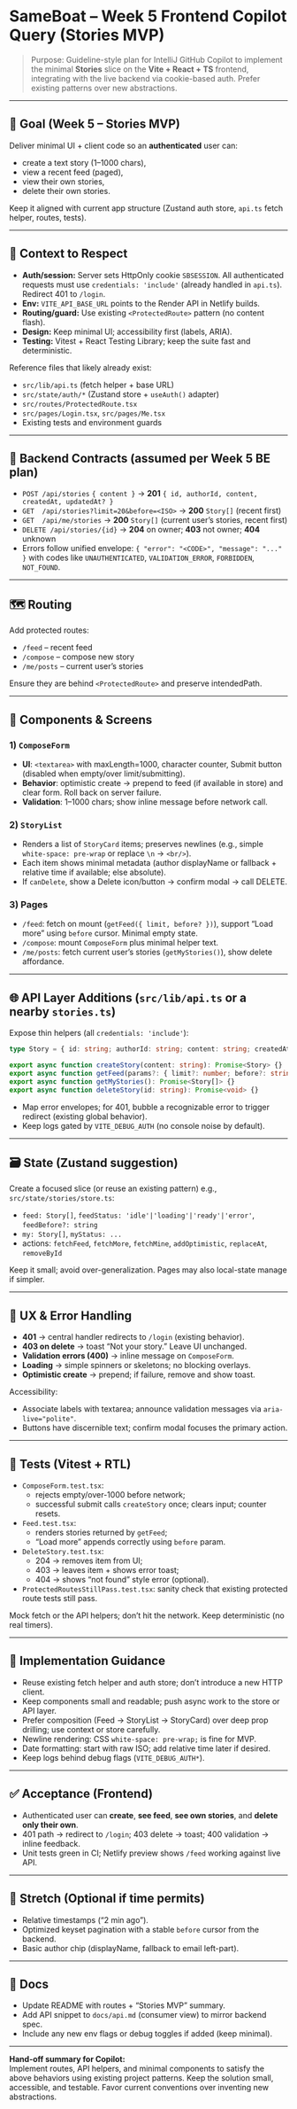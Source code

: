 # SameBoat – Week 5 Frontend Copilot Query (Stories MVP)

> Purpose: Guideline-style plan for IntelliJ GitHub Copilot to implement the minimal **Stories** slice on the **Vite + React + TS** frontend, integrating with the live backend via cookie-based auth. Prefer existing patterns over new abstractions.

---

## 🎯 Goal (Week 5 – Stories MVP)
Deliver minimal UI + client code so an **authenticated** user can:
- create a text story (1–1000 chars),
- view a recent feed (paged),
- view their own stories,
- delete their own stories.

Keep it aligned with current app structure (Zustand auth store, `api.ts` fetch helper, routes, tests).

---

## 🧩 Context to Respect
- **Auth/session:** Server sets HttpOnly cookie `SBSESSION`. All authenticated requests must use `credentials: 'include'` (already handled in `api.ts`). Redirect 401 to `/login`.  
- **Env:** `VITE_API_BASE_URL` points to the Render API in Netlify builds.  
- **Routing/guard:** Use existing `<ProtectedRoute>` pattern (no content flash).  
- **Design:** Keep minimal UI; accessibility first (labels, ARIA).  
- **Testing:** Vitest + React Testing Library; keep the suite fast and deterministic.

Reference files that likely already exist:
- `src/lib/api.ts` (fetch helper + base URL)
- `src/state/auth/*` (Zustand store + `useAuth()` adapter)
- `src/routes/ProtectedRoute.tsx`
- `src/pages/Login.tsx`, `src/pages/Me.tsx`
- Existing tests and environment guards

---

## 🔌 Backend Contracts (assumed per Week 5 BE plan)
- `POST /api/stories` `{ content }` → **201** `{ id, authorId, content, createdAt, updatedAt? }`
- `GET  /api/stories?limit=20&before=<ISO>` → **200** `Story[]` (recent first)
- `GET  /api/me/stories` → **200** `Story[]` (current user’s stories, recent first)
- `DELETE /api/stories/{id}` → **204** on owner; **403** not owner; **404** unknown
- Errors follow unified envelope: `{ "error": "<CODE>", "message": "..." }` with codes like `UNAUTHENTICATED`, `VALIDATION_ERROR`, `FORBIDDEN`, `NOT_FOUND`.

---

## 🗺️ Routing
Add protected routes:
- `/feed` – recent feed
- `/compose` – compose new story
- `/me/posts` – current user’s stories

Ensure they are behind `<ProtectedRoute>` and preserve intendedPath.

---

## 🧱 Components & Screens
### 1) `ComposeForm`
- **UI**: `<textarea>` with maxLength=1000, character counter, Submit button (disabled when empty/over limit/submitting).
- **Behavior**: optimistic create → prepend to feed (if available in store) and clear form. Roll back on server failure.
- **Validation**: 1–1000 chars; show inline message before network call.

### 2) `StoryList`
- Renders a list of `StoryCard` items; preserves newlines (e.g., simple `white-space: pre-wrap` or replace `\n` → `<br/>`).
- Each item shows minimal metadata (author displayName or fallback + relative time if available; else absolute).
- If `canDelete`, show a Delete icon/button → confirm modal → call DELETE.

### 3) Pages
- `/feed`: fetch on mount (`getFeed({ limit, before? })`), support “Load more” using `before` cursor. Minimal empty state.
- `/compose`: mount `ComposeForm` plus minimal helper text.
- `/me/posts`: fetch current user’s stories (`getMyStories()`), show delete affordance.

---

## 🌐 API Layer Additions (`src/lib/api.ts` or a nearby `stories.ts`)
Expose thin helpers (all `credentials: 'include'`):
```ts
type Story = { id: string; authorId: string; content: string; createdAt: string; updatedAt?: string | null };

export async function createStory(content: string): Promise<Story> {}
export async function getFeed(params?: { limit?: number; before?: string }): Promise<Story[]> {}
export async function getMyStories(): Promise<Story[]> {}
export async function deleteStory(id: string): Promise<void> {}
```
- Map error envelopes; for 401, bubble a recognizable error to trigger redirect (existing global behavior).  
- Keep logs gated by `VITE_DEBUG_AUTH` (no console noise by default).

---

## 🗃️ State (Zustand suggestion)
Create a focused slice (or reuse an existing pattern) e.g., `src/state/stories/store.ts`:
- `feed: Story[]`, `feedStatus: 'idle'|'loading'|'ready'|'error'`, `feedBefore?: string`
- `my: Story[]`, `myStatus: ...`
- actions: `fetchFeed`, `fetchMore`, `fetchMine`, `addOptimistic`, `replaceAt`, `removeById`

Keep it small; avoid over-generalization. Pages may also local-state manage if simpler.

---

## 🧭 UX & Error Handling
- **401** → central handler redirects to `/login` (existing behavior).  
- **403 on delete** → toast “Not your story.” Leave UI unchanged.  
- **Validation errors (400)** → inline message on `ComposeForm`.  
- **Loading** → simple spinners or skeletons; no blocking overlays.  
- **Optimistic create** → prepend; if failure, remove and show toast.

Accessibility:
- Associate labels with textarea; announce validation messages via `aria-live="polite"`.
- Buttons have discernible text; confirm modal focuses the primary action.

---

## 🧪 Tests (Vitest + RTL)
- `ComposeForm.test.tsx`:  
  - rejects empty/over-1000 before network;  
  - successful submit calls `createStory` once; clears input; counter resets.
- `Feed.test.tsx`:  
  - renders stories returned by `getFeed`;  
  - “Load more” appends correctly using `before` param.
- `DeleteStory.test.tsx`:  
  - 204 → removes item from UI;  
  - 403 → leaves item + shows error toast;  
  - 404 → shows “not found” style error (optional).
- `ProtectedRoutesStillPass.test.tsx`: sanity check that existing protected route tests still pass.

Mock fetch or the API helpers; don’t hit the network. Keep deterministic (no real timers).

---

## 🔧 Implementation Guidance
- Reuse existing fetch helper and auth store; don’t introduce a new HTTP client.
- Keep components small and readable; push async work to the store or API layer.
- Prefer composition (Feed -> StoryList -> StoryCard) over deep prop drilling; use context or store carefully.
- Newline rendering: CSS `white-space: pre-wrap;` is fine for MVP.
- Date formatting: start with raw ISO; add relative time later if desired.
- Keep logs behind debug flags (`VITE_DEBUG_AUTH*`).

---

## ✅ Acceptance (Frontend)
- Authenticated user can **create**, **see feed**, **see own stories**, and **delete only their own**.
- 401 path → redirect to `/login`; 403 delete → toast; 400 validation → inline feedback.
- Unit tests green in CI; Netlify preview shows `/feed` working against live API.

---

## 🌱 Stretch (Optional if time permits)
- Relative timestamps (“2 min ago”).
- Optimized keyset pagination with a stable `before` cursor from the backend.
- Basic author chip (displayName, fallback to email left-part).

---

## 📝 Docs
- Update README with routes + “Stories MVP” summary.
- Add API snippet to `docs/api.md` (consumer view) to mirror backend spec.
- Include any new env flags or debug toggles if added (keep minimal).

---

**Hand-off summary for Copilot:**  
Implement routes, API helpers, and minimal components to satisfy the above behaviors using existing project patterns. Keep the solution small, accessible, and testable. Favor current conventions over inventing new abstractions.
